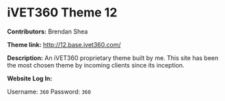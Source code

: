 # iVET360 Theme 12

**Contributors:** Brendan Shea

**Theme link:** http://12.base.ivet360.com/

**Description:** An iVET360 proprietary theme built by me. This site has been the most chosen theme by incoming clients since its inception.

**Website Log In:**

Username: `360`
Password: `360`

